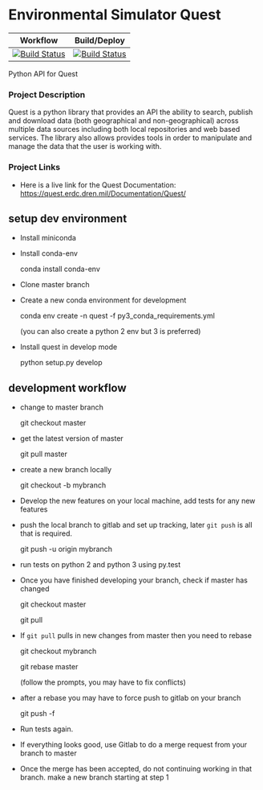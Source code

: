 # Environmental Simulator Quest

| Workflow | Build/Deploy |
| -------- | ------------ | 
| [![Build Status](https://travis-ci.org/erdc/quest.svg?branch=master)](https://travis-ci.org/erdc/quest) | [![Build Status](https://ci.appveyor.com/api/projects/status/e20arxcfrcmb2ylm/branch/master?svg=true)](https://ci.appveyor.com/project/dharhas/quest) | 

Python API for Quest

### Project Description
Quest is a python library that provides an API the ability to search, publish and download data (both geographical and non-geographical) across multiple data sources including both local repositories and web based services. The library also allows provides tools in order to manipulate and manage the data that the user is working with. 

### Project Links
- Here is a live link for the Quest Documentation: https://quest.erdc.dren.mil/Documentation/Quest/

## setup dev environment

- Install miniconda
- Install conda-env

    conda install conda-env

- Clone master branch
- Create a new conda environment for development

    conda env create -n quest -f py3_conda_requirements.yml

    (you can also create a python 2 env but 3 is preferred)

- Install quest in develop mode

    python setup.py develop

## development workflow

- change to master branch

    git checkout master

- get the latest version of master

    git pull master

- create a new branch locally

    git checkout -b mybranch

- Develop the new features on your local machine, add tests for any new features
- push the local branch to gitlab and set up tracking, later `git push` is all that is required.

    git push -u origin mybranch

- run tests on python 2 and python 3 using py.test
- Once you have finished developing your branch, check if master has changed

    git checkout master

    git pull

- If `git pull` pulls in new changes from master then you need to rebase

    git checkout mybranch

    git rebase master

    (follow the prompts, you may have to fix conflicts)

- after a rebase you may have to force push to gitlab on your branch

    git push -f

- Run tests again.
- If everything looks good, use Gitlab to do a merge request from your branch to master
- Once the merge has been accepted, do not continuing working in that branch. make a new branch starting at step 1


